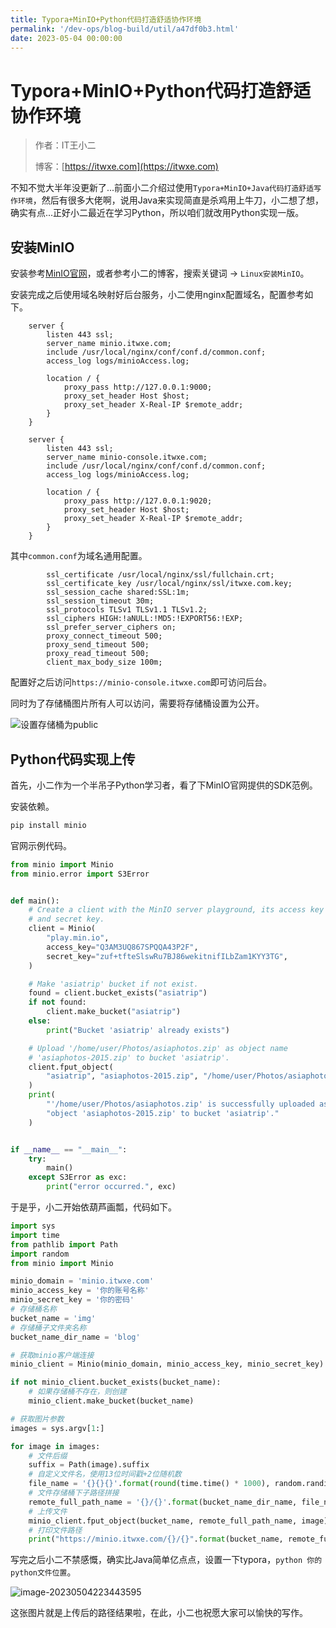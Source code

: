 ```yaml
---
title: Typora+MinIO+Python代码打造舒适协作环境
permalink: '/dev-ops/blog-build/util/a47df0b3.html'
date: 2023-05-04 00:00:00
---
```


# Typora+MinIO+Python代码打造舒适协作环境

> 作者：IT王小二
>
> 博客：[https://itwxe.com](https://itwxe.com)

不知不觉大半年没更新了...前面小二介绍过使用`Typora+MinIO+Java代码打造舒适写作环境`，然后有很多大佬啊，说用Java来实现简直是杀鸡用上牛刀，小二想了想，确实有点...正好小二最近在学习Python，所以咱们就改用Python实现一版。

## 安装MinIO

安装参考[MinIO官网](https://min.io/docs/minio/linux/operations/install-deploy-manage/deploy-minio-single-node-single-drive.html)，或者参考小二的博客，搜索关键词 → `Linux安装MinIO`。

安装完成之后使用域名映射好后台服务，小二使用nginx配置域名，配置参考如下。

```nginx
    server {
        listen 443 ssl;
        server_name minio.itwxe.com;
        include /usr/local/nginx/conf/conf.d/common.conf;
        access_log logs/minioAccess.log;

        location / {
            proxy_pass http://127.0.0.1:9000;
            proxy_set_header Host $host;
            proxy_set_header X-Real-IP $remote_addr;
        }
    }

    server {
        listen 443 ssl;
        server_name minio-console.itwxe.com;
        include /usr/local/nginx/conf/conf.d/common.conf;
        access_log logs/minioAccess.log;

        location / {
            proxy_pass http://127.0.0.1:9020;
            proxy_set_header Host $host;
            proxy_set_header X-Real-IP $remote_addr;
        }
    }
```

其中`common.conf`为域名通用配置。

```nginx
        ssl_certificate /usr/local/nginx/ssl/fullchain.crt;
        ssl_certificate_key /usr/local/nginx/ssl/itwxe.com.key;
        ssl_session_cache shared:SSL:1m;
        ssl_session_timeout 30m;
        ssl_protocols TLSv1 TLSv1.1 TLSv1.2;
        ssl_ciphers HIGH:!aNULL:!MD5:!EXPORT56:!EXP;
        ssl_prefer_server_ciphers on;
        proxy_connect_timeout 500;
        proxy_send_timeout 500;
        proxy_read_timeout 500;
        client_max_body_size 100m;
```

配置好之后访问`https://minio-console.itwxe.com`即可访问后台。

同时为了存储桶图片所有人可以访问，需要将存储桶设置为公开。

![设置存储桶为public](https://itwxe.com/img/blog/168320971602827.png)

## Python代码实现上传

首先，小二作为一个半吊子Python学习者，看了下MinIO官网提供的SDK范例。

安装依赖。

```python
pip install minio
```

官网示例代码。

```python
from minio import Minio
from minio.error import S3Error


def main():
    # Create a client with the MinIO server playground, its access key
    # and secret key.
    client = Minio(
        "play.min.io",
        access_key="Q3AM3UQ867SPQQA43P2F",
        secret_key="zuf+tfteSlswRu7BJ86wekitnifILbZam1KYY3TG",
    )

    # Make 'asiatrip' bucket if not exist.
    found = client.bucket_exists("asiatrip")
    if not found:
        client.make_bucket("asiatrip")
    else:
        print("Bucket 'asiatrip' already exists")

    # Upload '/home/user/Photos/asiaphotos.zip' as object name
    # 'asiaphotos-2015.zip' to bucket 'asiatrip'.
    client.fput_object(
        "asiatrip", "asiaphotos-2015.zip", "/home/user/Photos/asiaphotos.zip",
    )
    print(
        "'/home/user/Photos/asiaphotos.zip' is successfully uploaded as "
        "object 'asiaphotos-2015.zip' to bucket 'asiatrip'."
    )


if __name__ == "__main__":
    try:
        main()
    except S3Error as exc:
        print("error occurred.", exc)
```

于是乎，小二开始依葫芦画瓢，代码如下。

```python
import sys
import time
from pathlib import Path
import random
from minio import Minio

minio_domain = 'minio.itwxe.com'
minio_access_key = '你的账号名称'
minio_secret_key = '你的密码'
# 存储桶名称
bucket_name = 'img'
# 存储桶子文件夹名称
bucket_name_dir_name = 'blog'

# 获取minio客户端连接
minio_client = Minio(minio_domain, minio_access_key, minio_secret_key)

if not minio_client.bucket_exists(bucket_name):
    # 如果存储桶不存在，则创建
    minio_client.make_bucket(bucket_name)

# 获取图片参数
images = sys.argv[1:]

for image in images:
    # 文件后缀
    suffix = Path(image).suffix
    # 自定义文件名，使用13位时间戳+2位随机数
    file_name = '{}{}{}'.format(round(time.time() * 1000), random.randint(10, 99), suffix)
    # 文件存储桶下子路径拼接
    remote_full_path_name = '{}/{}'.format(bucket_name_dir_name, file_name)
    # 上传文件
    minio_client.fput_object(bucket_name, remote_full_path_name, image)
    # 打印文件路径
    print("https://minio.itwxe.com/{}/{}".format(bucket_name, remote_full_path_name))
```

写完之后小二不禁感慨，确实比Java简单亿点点，设置一下typora，`python 你的python文件位置`。

![image-20230504223443595](https://itwxe.com/img/blog/168321088390897.png)

这张图片就是上传后的路径结果啦，在此，小二也祝愿大家可以愉快的写作。